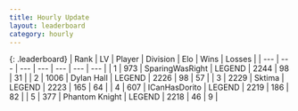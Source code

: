 ```yaml
---
title: Hourly Update
layout: leaderboard
category: hourly
---
```


{: .leaderboard}
| Rank | LV | Player | Division | Elo | Wins | Losses |
| --- | --- | --- | --- | --- | --- | --- |
| <span data-change="0">1</span> | 973 | <span title="ID: 402846">SparingWasRight</span> | LEGEND | <span data-change="0">2244</span> | <span data-change="0">98</span> | <span data-change="0">31</span> |
| <span data-change="4">2</span> | 1006 | <span title="ID: 174294">Dylan Hall</span> | LEGEND | <span data-change="18">2226</span> | <span data-change="4">98</span> | <span data-change="1">57</span> |
| <span data-change="-1">3</span> | 2229 | <span title="ID: 353063">Sktima</span> | LEGEND | <span data-change="0">2223</span> | <span data-change="0">165</span> | <span data-change="0">64</span> |
| <span data-change="11">4</span> | 607 | <span title="ID: 415713">ICanHasDorito</span> | LEGEND | <span data-change="23">2219</span> | <span data-change="6">186</span> | <span data-change="2">82</span> |
| <span data-change="-2">5</span> | 377 | <span title="ID: 742939">Phantom Knight</span> | LEGEND | <span data-change="0">2218</span> | <span data-change="0">46</span> | <span data-change="0">9</span> |